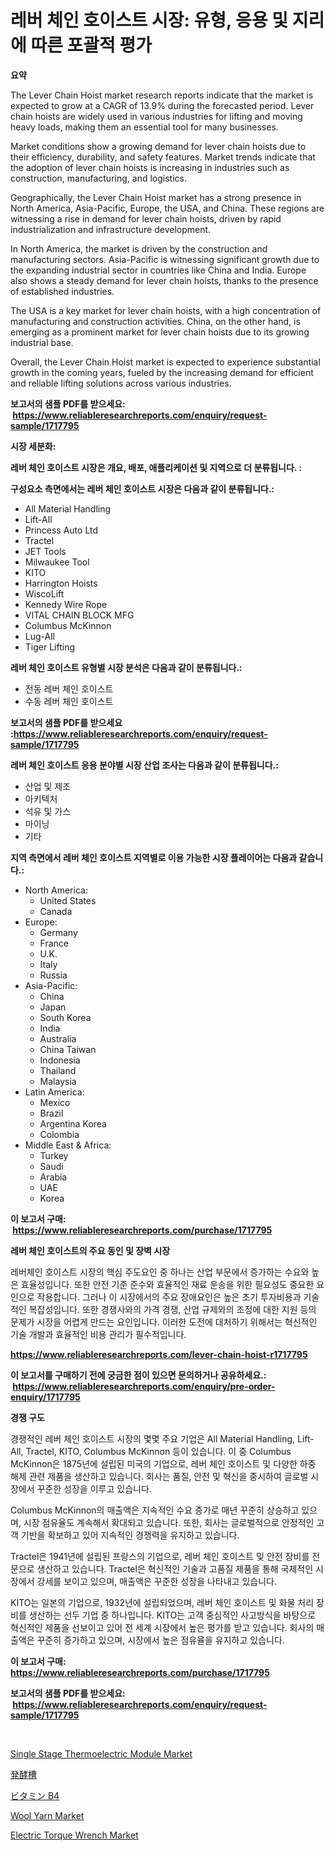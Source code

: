 <p><h1>레버 체인 호이스트 시장: 유형, 응용 및 지리에 따른 포괄적 평가</h1></p><p><strong>요약</strong></p>
<p><p>The Lever Chain Hoist market research reports indicate that the market is expected to grow at a CAGR of 13.9% during the forecasted period. Lever chain hoists are widely used in various industries for lifting and moving heavy loads, making them an essential tool for many businesses.</p><p>Market conditions show a growing demand for lever chain hoists due to their efficiency, durability, and safety features. Market trends indicate that the adoption of lever chain hoists is increasing in industries such as construction, manufacturing, and logistics.</p><p>Geographically, the Lever Chain Hoist market has a strong presence in North America, Asia-Pacific, Europe, the USA, and China. These regions are witnessing a rise in demand for lever chain hoists, driven by rapid industrialization and infrastructure development.</p><p>In North America, the market is driven by the construction and manufacturing sectors. Asia-Pacific is witnessing significant growth due to the expanding industrial sector in countries like China and India. Europe also shows a steady demand for lever chain hoists, thanks to the presence of established industries.</p><p>The USA is a key market for lever chain hoists, with a high concentration of manufacturing and construction activities. China, on the other hand, is emerging as a prominent market for lever chain hoists due to its growing industrial base.</p><p>Overall, the Lever Chain Hoist market is expected to experience substantial growth in the coming years, fueled by the increasing demand for efficient and reliable lifting solutions across various industries.</p></p>
<p><strong>보고서의 샘플 PDF를 받으세요: &nbsp;<a href="https://www.reliableresearchreports.com/enquiry/request-sample/1717795">https://www.reliableresearchreports.com/enquiry/request-sample/1717795</a></strong></p>
<p><strong>시장 세분화:</strong></p>
<p><strong> 레버 체인 호이스트 시장은 개요, 배포, 애플리케이션 및 지역으로 더 분류됩니다. :</strong></p>
<p><strong>구성요소 측면에서는 레버 체인 호이스트 시장은 다음과 같이 분류됩니다.:</strong></p>
<p><ul><li>All Material Handling</li><li>Lift-All</li><li>Princess Auto Ltd</li><li>Tractel</li><li>JET Tools</li><li>Milwaukee Tool</li><li>KITO</li><li>Harrington Hoists</li><li>WiscoLift</li><li>Kennedy Wire Rope</li><li>VITAL CHAIN BLOCK MFG</li><li>Columbus McKinnon</li><li>Lug-All</li><li>Tiger Lifting</li></ul></p>
<p><strong> 레버 체인 호이스트 유형별 시장 분석은 다음과 같이 분류됩니다.:</strong></p>
<p><ul><li>전동 레버 체인 호이스트</li><li>수동 레버 체인 호이스트</li></ul></p>
<p><strong>보고서의 샘플 PDF를 받으세요 :<a href="https://www.reliableresearchreports.com/enquiry/request-sample/1717795">https://www.reliableresearchreports.com/enquiry/request-sample/1717795</a></strong></p>
<p><strong> 레버 체인 호이스트 응용 분야별 시장 산업 조사는 다음과 같이 분류됩니다.:</strong></p>
<p><ul><li>산업 및 제조</li><li>아키텍처</li><li>석유 및 가스</li><li>마이닝</li><li>기타</li></ul></p>
<p><strong>지역 측면에서 레버 체인 호이스트 지역별로 이용 가능한 시장 플레이어는 다음과 같습니다.:</strong></p>
<p><ul>
    <li>
        North America:
        <ul>
            <li>United States</li>
            <li>Canada</li>
        </ul>
    </li>
    <li>
        Europe:
        <ul>
            <li>Germany</li>
            <li>France</li>
            <li>U.K.</li>
            <li>Italy</li>
            <li>Russia</li>
        </ul>
    </li>
    <li>
        Asia-Pacific:
        <ul>
            <li>China</li>
            <li>Japan</li>
            <li>South Korea</li>
            <li>India</li>
            <li>Australia</li>
            <li>China Taiwan</li>
            <li>Indonesia</li>
            <li>Thailand</li>
            <li>Malaysia</li>
        </ul>
    </li>
    <li>
        Latin America:
        <ul>
            <li>Mexico</li>
            <li>Brazil</li>
            <li>Argentina Korea</li>
            <li>Colombia</li>
        </ul>
    </li>
    <li>
        Middle East & Africa:
        <ul>
            <li>Turkey</li>
            <li>Saudi</li>
            <li>Arabia</li>
            <li>UAE</li>
            <li>Korea</li>
        </ul>
    </li>
    </ul></p>
<p><strong>이 보고서 구매: &nbsp;<a href="https://www.reliableresearchreports.com/purchase/1717795">https://www.reliableresearchreports.com/purchase/1717795</a></strong></p>
<p><strong>레버 체인 호이스트의 주요 동인 및 장벽 시장</strong></p>
<p><p>레버체인 호이스트 시장의 핵심 주도요인 중 하나는 산업 부문에서 증가하는 수요와 높은 효율성입니다. 또한 안전 기준 준수와 효율적인 재료 운송을 위한 필요성도 중요한 요인으로 작용합니다. 그러나 이 시장에서의 주요 장애요인은 높은 초기 투자비용과 기술적인 복잡성입니다. 또한 경쟁사와의 가격 경쟁, 산업 규제와의 조정에 대한 지원 등의 문제가 시장을 어렵게 만드는 요인입니다. 이러한 도전에 대처하기 위해서는 혁신적인 기술 개발과 효율적인 비용 관리가 필수적입니다.</p></p>
<p><strong><a href="https://www.reliableresearchreports.com/lever-chain-hoist-r1717795">https://www.reliableresearchreports.com/lever-chain-hoist-r1717795</a></strong></p>
<p><strong>이 보고서를 구매하기 전에 궁금한 점이 있으면 문의하거나 공유하세요.: &nbsp;<a href="https://www.reliableresearchreports.com/enquiry/pre-order-enquiry/1717795">https://www.reliableresearchreports.com/enquiry/pre-order-enquiry/1717795</a></strong></p>
<p><strong>경쟁 구도</strong></p>
<p><p>경쟁적인 레버 체인 호이스트 시장의 몇몇 주요 기업은 All Material Handling, Lift-All, Tractel, KITO, Columbus McKinnon 등이 있습니다. 이 중 Columbus McKinnon은 1875년에 설립된 미국의 기업으로, 레버 체인 호이스트 및 다양한 하중 해제 관련 제품을 생산하고 있습니다. 회사는 품질, 안전 및 혁신을 중시하여 글로벌 시장에서 꾸준한 성장을 이루고 있습니다. </p><p>Columbus McKinnon의 매출액은 지속적인 수요 증가로 매년 꾸준히 상승하고 있으며, 시장 점유율도 계속해서 확대되고 있습니다. 또한, 회사는 글로벌적으로 안정적인 고객 기반을 확보하고 있어 지속적인 경쟁력을 유지하고 있습니다.</p><p>Tractel은 1941년에 설립된 프랑스의 기업으로, 레버 체인 호이스트 및 안전 장비를 전문으로 생산하고 있습니다. Tractel은 혁신적인 기술과 고품질 제품을 통해 국제적인 시장에서 강세를 보이고 있으며, 매출액은 꾸준한 성장을 나타내고 있습니다.</p><p>KITO는 일본의 기업으로, 1932년에 설립되었으며, 레버 체인 호이스트 및 화물 처리 장비를 생산하는 선두 기업 중 하나입니다. KITO는 고객 중심적인 사고방식을 바탕으로 혁신적인 제품을 선보이고 있어 전 세계 시장에서 높은 평가를 받고 있습니다. 회사의 매출액은 꾸준히 증가하고 있으며, 시장에서 높은 점유율을 유지하고 있습니다.</p></p>
<p><strong>이 보고서 구매: &nbsp; <a href="https://www.reliableresearchreports.com/purchase/1717795">https://www.reliableresearchreports.com/purchase/1717795</a></strong></p>
<p><strong>보고서의 샘플 PDF를 받으세요: &nbsp;<a href="https://www.reliableresearchreports.com/enquiry/request-sample/1717795">https://www.reliableresearchreports.com/enquiry/request-sample/1717795</a></strong><strong></strong></p>
<p>&nbsp;</p>
<p><p><a href="https://faithful-glue-af3.notion.site/Single-Stage-Thermoelectric-Module-Market-Size-Market-Outlook-and-Market-Forecast-2024-to-2031-1eb2c830c61a435385b5b8e63f9b2fc2">Single Stage Thermoelectric Module Market</a></p><p><a href="https://medium.com/@kaitlensen45645/2024%E5%B9%B4%E3%81%8B%E3%82%892031%E5%B9%B4%E3%81%BE%E3%81%A7%E3%81%AE%E6%9C%9F%E9%96%93%E3%81%AB%E4%BA%88%E6%B8%AC%E3%81%95%E3%82%8C%E3%81%9F-%E7%99%BA%E9%85%B5%E3%82%BF%E3%83%B3%E3%82%AF%E5%B8%82%E5%A0%B4%E3%81%AE%E3%83%88%E3%83%AC%E3%83%B3%E3%83%89%E3%81%A8%E5%B8%82%E5%A0%B4%E5%88%86%E6%9E%90-4b8c2c1f532e">発酵槽</a></p><p><a href="https://medium.com/@rocklobster885/%E3%83%93%E3%82%BF%E3%83%9F%E3%83%B3b4%E3%81%AE%E5%B8%82%E5%A0%B4%E8%A6%8F%E6%A8%A1%E3%81%A8%E5%B8%82%E5%A0%B4%E5%8B%95%E5%90%91-%E5%AE%8C%E5%85%A8%E3%81%AA%E6%A5%AD%E7%95%8C%E6%A6%82%E8%A6%81-2024%E5%B9%B4%E3%81%8B%E3%82%892031%E5%B9%B4%E3%81%BE%E3%81%A7-32b643280399">ビタミン B4</a></p><p><a href="https://issuu.com/reportprime-2/docs/wool-yarn-market-size-2030.pptx">Wool Yarn Market</a></p><p><a href="https://github.com/juniordelafrance/Market-Research-Report-List-2/blob/main/electric-torque-wrench-market.md">Electric Torque Wrench Market</a></p></p>